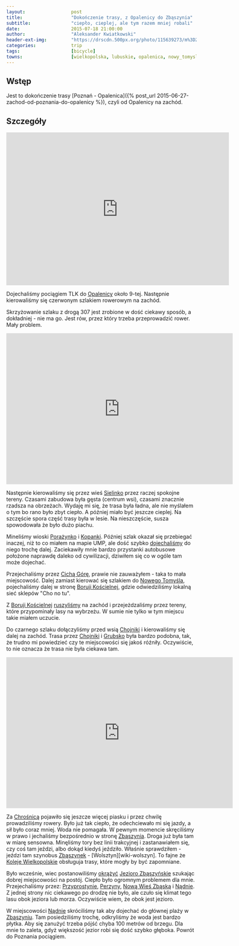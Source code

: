 ```yaml
---
layout:                 post
title:                  "Dokończenie trasy, z Opalenicy do Zbąszynia"
subtitle:               "ciepło, cieplej, ale tym razem mniej robali"
date:                   2015-07-18 21:00:00
author:                 "Aleksander Kwiatkowski"
header-ext-img:         "https://drscdn.500px.org/photo/115639273/m%3D2048/6ab22b36dd0e19b727982449eac13533"
categories:             trip
tags:                   [bicycle]
towns:                  [wielkopolska, lubuskie, opalenica, nowy_tomysl, zbaszyn]
---
```


[wiki-opalenica]:               https://pl.wikipedia.org/wiki/Opalenica
[wiki-sielinko]:                https://pl.wikipedia.org/wiki/Sielinko
[wiki-porazynko]:               https://pl.wikipedia.org/wiki/Pora%C5%BCynko
[wiki-kopanki]:                 https://pl.wikipedia.org/wiki/Kopanki_(wojew%C3%B3dztwo_wielkopolskie)
[wiki-cicha-gora]:              https://pl.wikipedia.org/wiki/Cicha_G%C3%B3ra
[wiki-nowy-tomysl]:             https://pl.wikipedia.org/wiki/Nowy_Tomy%C5%9Bl
[wiki-boruja-koscielna]:        https://pl.wikipedia.org/wiki/Boruja_Ko%C5%9Bcielna
[wiki-chojniki]:                https://pl.wikipedia.org/wiki/Chojniki_(wojew%C3%B3dztwo_wielkopolskie)
[wiki-grubsko]:                 https://pl.wikipedia.org/wiki/Grubsko
[wiki-chrosnica]:               https://pl.wikipedia.org/wiki/Chro%C5%9Bnica_(wie%C5%9B_w_wojew%C3%B3dztwie_wielkopolskim)
[wiki-zbaszyn]:                 https://pl.wikipedia.org/wiki/Zb%C4%85szy%C5%84
[wiki-zbaszynek]:               https://pl.wikipedia.org/wiki/Zb%C4%85szynek
[wiki-wolsztyn]:                https://pl.wikipedia.org/wiki/Wolsztyn
[wiki-koleje-wlkp]:             https://pl.wikipedia.org/wiki/Koleje_Wielkopolskie#Leszno_.E2.80.93_Zb.C4.85szynek_.28linia_328.29
[wiki-jezioro-zbaszynskie]:     https://pl.wikipedia.org/wiki/B%C5%82%C4%99dno_(jezioro)
[wiki-przyprostynia]:           https://pl.wikipedia.org/wiki/Przyprostynia
[wiki-perzyny]:                 https://pl.wikipedia.org/wiki/Perzyny_(wojew%C3%B3dztwo_wielkopolskie)
[wiki-nwz]:                     https://pl.wikipedia.org/wiki/Nowa_Wie%C5%9B_Zb%C4%85ska
[wiki-nadnia]:                  https://pl.wikipedia.org/wiki/N%C4%85dnia
[wiki-wolsztyn]:                https://pl.wikipedia.org/wiki/Wolsztyn


[vimeo1]:               https://vimeo.com/134003453
[vimeo2]:               https://vimeo.com/134003465
[vimeo3]:               https://vimeo.com/134003476
[vimeo4]:               https://vimeo.com/134061947
[vimeo5]:               https://vimeo.com/134089401

Wstęp
-----

Jest to dokończenie trasy [Poznań - Opalenica]({% post_url 2015-06-27-zachod-od-poznania-do-opalenicy %}), czyli od
Opalenicy na zachód.

Szczegóły
---------

<iframe height='405' width='590' frameborder='0' allowtransparency='true' scrolling='no' src='http://www.strava.com/activities/348754063/embed/a41a7b13f32dbe875d55e72101226fc8e43a26a8'></iframe>

Dojechaliśmy pociągiem TLK do [Opalenicy][wiki-opalenica] około 9-tej. Następnie kierowaliśmy się czerwonym szlakiem rowerowym
na zachód.

Skrzyżowanie szlaku z drogą 307 jest zrobione w dość ciekawy sposób, a dokładniej - nie ma go. Jest rów, przez który trzeba
przeprowadzić rower. Mały problem.

<div class="vimeo"><iframe src='http://player.vimeo.com/video/134003453' width="600" height="400" frameborder="0" webkitAllowFullScreen mozallowfullscreen allowFullScreen> </iframe></div>


Następnie kierowaliśmy się przez wieś [Sielinko][wiki-sielinko] przez raczej spokojne tereny. 
Czasami zabudowa była gęsta (centrum wsi), czasami
znacznie rzadsza na obrzeżach. Wydaję mi się, że trasa była ładna, ale nie myślałem o tym bo rano było zbyt ciepło. A później
miało być jeszcze cieplej. Na szczęście spora część trasy była w lesie. Na nieszczęście, susza spowodowała że było dużo piachu.

Mineliśmy wioski [Porażynko][wiki-porazynko] i [Kopanki][wiki-kopanki]. Później szlak okazał się przebiegać inaczej,
niż to co miałem na mapie UMP, ale dość szybko
[dojechaliśmy][vimeo2] do niego trochę dalej. Zaciekawiły mnie bardzo przystanki autobusowe położone naprawdę daleko od
cywilizacji, dziwiłem się co w ogóle tam może dojechać.

Przejechaliśmy przez [Cichą Górę][wiki-cicha-gora], prawie nie zauważyłem - taka to mała miejscowość. Dalej zamiast
kierować się szlakiem do [Nowego Tomyśla][wiki-nowy-tomysl],
pojechaliśmy dalej w stronę [Boruji Kościelnej][wiki-boruja-koscielna], gdzie odwiedziliśmy lokalną sieć sklepów "Cho no tu".

Z [Boruji Kościelnej][wiki-boruja-koscielna] [ruszyliśmy][vimeo3] na zachód i przejeżdzaliśmy przez tereny,
które przypominały lasy na wybrzeżu. W sumie
nie tylko w tym miejscu takie miałem uczucie.

Do czarnego szlaku dołączyliśmy przed wsią [Chojniki][wiki-chojniki] i kierowaliśmy się dalej na zachód. Trasa przez
[Chojniki][wiki-chojniki] i [Grubsko][wiki-grubsko]
była bardzo podobna, tak, że trudno mi powiedzieć czy te miejscowości się jakoś róźniły. Oczywiście, to nie oznacza
że trasa nie była ciekawa tam.

<div class="vimeo"><iframe src='http://player.vimeo.com/video/134061947' width="600" height="400" frameborder="0" webkitAllowFullScreen mozallowfullscreen allowFullScreen> </iframe></div>

Za [Chrośnicą][wiki-chrosnica] pojawiło się jeszcze więcej piasku i przez chwilę prowadziliśmy rowery. Było już tak ciepło,
że odechciewało mi się
jazdy, a sił było coraz mniej. Woda nie pomagała. W pewnym momencie skręciliśmy w prawo i jechaliśmy bezpośrednio w stronę
[Zbąszynia][wiki-zbaszyn]. Droga już była tam w miarę sensowna. Minęliśmy tory bez linii trakcyjnej i zastanawiałem się,
czy coś tam jeździ, albo dokąd kiedyś jeździło. Właśnie sprawdziłem - jeździ tam
szynobus [Zbąszynek][wiki-zbaszynek] - [Wolsztyn][wiki-wolszyn]. To fajne że [Koleje Wielkopolskie][wiki-koleje-wlkp]
obsługuja trasy, które mogły by być zapomniane.

Było wcześnie, wiec postanowiliśmy [okrążyć][vimeo5] [Jezioro Zbąszyńskie][wiki-jezioro-zbaszynskie]
szukając dobrej miejscowości na postój. Ciepło było
ogromnym problemem dla mnie. Przejechaliśmy przez: [Przyprostynie][wiki-przyprostynia],
[Perzyny][wiki-perzyny], [Nową Wieś Zbąską][wiki-nwz] i [Nądnie][wiki-nadnia]. Z jednej strony nic
ciekawego po drodzę nie było, ale czuło się klimat tego lasu obok jeziora lub morza. Oczywiście wiem,
że obok jest jezioro.

W miejscowości [Nądnie][wiki-nadnia]
skróciliśmy
tak aby dojechać do głównej plaży w [Zbąszyniu][wiki-zbaszyn]. Tam posiedziliśmy trochę, odkryliśmy że woda jest
bardzo płytka. Aby się
zanużyć trzeba pójść chyba 100 metrów od brzegu. Dla mnie to zaleta, gdyż większość jezior robi się dość szybko głęboka.
Powrót do Poznania pociągiem.